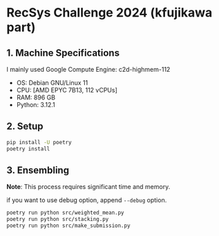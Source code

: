 # RecSys Challenge 2024 (kfujikawa part)

## 1. Machine Specifications

I mainly used Google Compute Engine: c2d-highmem-112

- OS: Debian GNU/Linux 11
- CPU: [AMD EPYC 7B13, 112 vCPUs]
- RAM: 896 GB
- Python: 3.12.1

## 2. Setup

```bash
pip install -U poetry
poetry install
```

## 3. Ensembling
**Note**: This process requires significant time and memory.

if you want to use debug option, append `--debug` option.

```bash
poetry run python src/weighted_mean.py
poetry run python src/stacking.py
poetry run python src/make_submission.py
```
